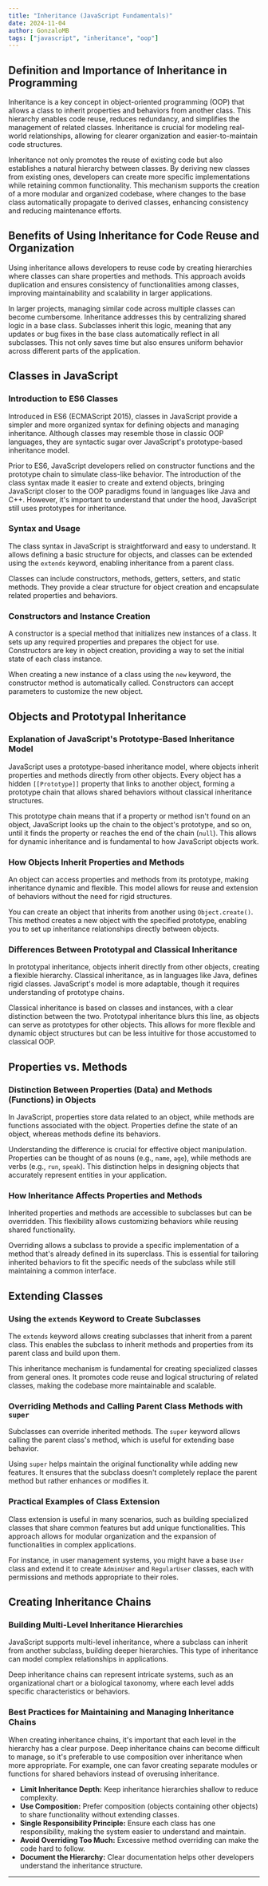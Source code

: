 ```yaml
---
title: "Inheritance (JavaScript Fundamentals)"
date: 2024-11-04
author: GonzaloMB
tags: ["javascript", "inheritance", "oop"]
---
```


## Definition and Importance of Inheritance in Programming

Inheritance is a key concept in object-oriented programming (OOP) that allows a class to inherit properties and behaviors from another class. This hierarchy enables code reuse, reduces redundancy, and simplifies the management of related classes. Inheritance is crucial for modeling real-world relationships, allowing for clearer organization and easier-to-maintain code structures.

Inheritance not only promotes the reuse of existing code but also establishes a natural hierarchy between classes. By deriving new classes from existing ones, developers can create more specific implementations while retaining common functionality. This mechanism supports the creation of a more modular and organized codebase, where changes to the base class automatically propagate to derived classes, enhancing consistency and reducing maintenance efforts.

## Benefits of Using Inheritance for Code Reuse and Organization

Using inheritance allows developers to reuse code by creating hierarchies where classes can share properties and methods. This approach avoids duplication and ensures consistency of functionalities among classes, improving maintainability and scalability in larger applications.

In larger projects, managing similar code across multiple classes can become cumbersome. Inheritance addresses this by centralizing shared logic in a base class. Subclasses inherit this logic, meaning that any updates or bug fixes in the base class automatically reflect in all subclasses. This not only saves time but also ensures uniform behavior across different parts of the application.

## Classes in JavaScript

### Introduction to ES6 Classes

Introduced in ES6 (ECMAScript 2015), classes in JavaScript provide a simpler and more organized syntax for defining objects and managing inheritance. Although classes may resemble those in classic OOP languages, they are syntactic sugar over JavaScript's prototype-based inheritance model.

Prior to ES6, JavaScript developers relied on constructor functions and the prototype chain to simulate class-like behavior. The introduction of the class syntax made it easier to create and extend objects, bringing JavaScript closer to the OOP paradigms found in languages like Java and C++. However, it's important to understand that under the hood, JavaScript still uses prototypes for inheritance.

### Syntax and Usage

The class syntax in JavaScript is straightforward and easy to understand. It allows defining a basic structure for objects, and classes can be extended using the `extends` keyword, enabling inheritance from a parent class.

Classes can include constructors, methods, getters, setters, and static methods. They provide a clear structure for object creation and encapsulate related properties and behaviors.

### Constructors and Instance Creation

A constructor is a special method that initializes new instances of a class. It sets up any required properties and prepares the object for use. Constructors are key in object creation, providing a way to set the initial state of each class instance.

When creating a new instance of a class using the `new` keyword, the constructor method is automatically called. Constructors can accept parameters to customize the new object.

## Objects and Prototypal Inheritance

### Explanation of JavaScript's Prototype-Based Inheritance Model

JavaScript uses a prototype-based inheritance model, where objects inherit properties and methods directly from other objects. Every object has a hidden `[[Prototype]]` property that links to another object, forming a prototype chain that allows shared behaviors without classical inheritance structures.

This prototype chain means that if a property or method isn't found on an object, JavaScript looks up the chain to the object's prototype, and so on, until it finds the property or reaches the end of the chain (`null`). This allows for dynamic inheritance and is fundamental to how JavaScript objects work.

### How Objects Inherit Properties and Methods

An object can access properties and methods from its prototype, making inheritance dynamic and flexible. This model allows for reuse and extension of behaviors without the need for rigid structures.

You can create an object that inherits from another using `Object.create()`. This method creates a new object with the specified prototype, enabling you to set up inheritance relationships directly between objects.

### Differences Between Prototypal and Classical Inheritance

In prototypal inheritance, objects inherit directly from other objects, creating a flexible hierarchy. Classical inheritance, as in languages like Java, defines rigid classes. JavaScript's model is more adaptable, though it requires understanding of prototype chains.

Classical inheritance is based on classes and instances, with a clear distinction between the two. Prototypal inheritance blurs this line, as objects can serve as prototypes for other objects. This allows for more flexible and dynamic object structures but can be less intuitive for those accustomed to classical OOP.

## Properties vs. Methods

### Distinction Between Properties (Data) and Methods (Functions) in Objects

In JavaScript, properties store data related to an object, while methods are functions associated with the object. Properties define the state of an object, whereas methods define its behaviors.

Understanding the difference is crucial for effective object manipulation. Properties can be thought of as nouns (e.g., `name`, `age`), while methods are verbs (e.g., `run`, `speak`). This distinction helps in designing objects that accurately represent entities in your application.

### How Inheritance Affects Properties and Methods

Inherited properties and methods are accessible to subclasses but can be overridden. This flexibility allows customizing behaviors while reusing shared functionality.

Overriding allows a subclass to provide a specific implementation of a method that's already defined in its superclass. This is essential for tailoring inherited behaviors to fit the specific needs of the subclass while still maintaining a common interface.

## Extending Classes

### Using the `extends` Keyword to Create Subclasses

The `extends` keyword allows creating subclasses that inherit from a parent class. This enables the subclass to inherit methods and properties from its parent class and build upon them.

This inheritance mechanism is fundamental for creating specialized classes from general ones. It promotes code reuse and logical structuring of related classes, making the codebase more maintainable and scalable.

### Overriding Methods and Calling Parent Class Methods with `super`

Subclasses can override inherited methods. The `super` keyword allows calling the parent class's method, which is useful for extending base behavior.

Using `super` helps maintain the original functionality while adding new features. It ensures that the subclass doesn't completely replace the parent method but rather enhances or modifies it.

### Practical Examples of Class Extension

Class extension is useful in many scenarios, such as building specialized classes that share common features but add unique functionalities. This approach allows for modular organization and the expansion of functionalities in complex applications.

For instance, in user management systems, you might have a base `User` class and extend it to create `AdminUser` and `RegularUser` classes, each with permissions and methods appropriate to their roles.

## Creating Inheritance Chains

### Building Multi-Level Inheritance Hierarchies

JavaScript supports multi-level inheritance, where a subclass can inherit from another subclass, building deeper hierarchies. This type of inheritance can model complex relationships in applications.

Deep inheritance chains can represent intricate systems, such as an organizational chart or a biological taxonomy, where each level adds specific characteristics or behaviors.

### Best Practices for Maintaining and Managing Inheritance Chains

When creating inheritance chains, it's important that each level in the hierarchy has a clear purpose. Deep inheritance chains can become difficult to manage, so it's preferable to use composition over inheritance when more appropriate. For example, one can favor creating separate modules or functions for shared behaviors instead of overusing inheritance.

- **Limit Inheritance Depth:** Keep inheritance hierarchies shallow to reduce complexity.
- **Use Composition:** Prefer composition (objects containing other objects) to share functionality without extending classes.
- **Single Responsibility Principle:** Ensure each class has one responsibility, making the system easier to understand and maintain.
- **Avoid Overriding Too Much:** Excessive method overriding can make the code hard to follow.
- **Document the Hierarchy:** Clear documentation helps other developers understand the inheritance structure.
---

